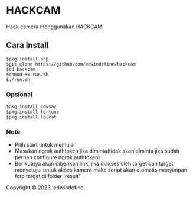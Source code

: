 # HACKCAM

Hack camera menggunakan HACKCAM

## Cara Install
```
$pkg install php
$git clone https://github.com/edwindefine/hackcam
$cd hackcam
$chmod +x run.sh
$./run.sh
```

### Opsional
```
$pkg install cowsay
$pkg install fortune
$pkg install lolcat
```

### Note
- Pilih start untuk memulai
- Masukan ngrok authtoken jika diminta(tidak akan diminta jika sudah pernah configure ngrok authtoken)
- Berikutnya akan diberikan link, jika diakses oleh target dan target menyetujui untuk akses kamera maka script akan otomatis menyimpan foto target di folder 'result"



Copyright © 2023, edwindefine